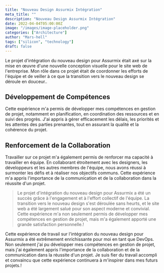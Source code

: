 ```yaml
---
title: "Nouveau Design Assurmix Intégration"
meta_title: ""
description: "Nouveau Design Assurmix Intégration"
date: 2022-04-04T05:00:00Z
image: "/images/image-placeholder.png"
categories: ["Architecture"]
author: "Mars-hell"
tags: ["silicon", "technology"]
draft: false
---
```


Le projet d'intégration du nouveau design pour Assurmix était axé sur la mise en œuvre d'une nouvelle conception visuelle pour le site web de l'entreprise. Mon rôle dans ce projet était de coordonner les efforts de l'équipe et de veiller à ce que la transition vers le nouveau design se déroule en douceur..

## Développement de Compétences

Cette expérience m'a permis de développer mes compétences en gestion de projet, notamment en planification, en coordination des ressources et en suivi des progrès. J'ai appris à gérer efficacement les délais, les priorités et les attentes des parties prenantes, tout en assurant la qualité et la cohérence du projet.

## Renforcement de la Collaboration

Travailler sur ce projet m'a également permis de renforcer ma capacité à travailler en équipe. En collaborant étroitement avec les designers, les développeurs et les autres membres de l'équipe, nous avons réussi à surmonter les défis et à réaliser nos objectifs communs. Cette expérience m'a appris l'importance de la communication et de la collaboration dans la réussite d'un projet.

> Le projet d'intégration du nouveau design pour Assurmix a été un succès grâce à l'engagement et à l'effort collectif de l'équipe. La transition vers le nouveau design s'est déroulée sans heurts, et le site web a été largement salué pour son aspect moderne et convivial. Cette expérience m'a non seulement permis de développer mes compétences en gestion de projet, mais m'a également apporté une grande satisfaction personnelle.!

Cette expérience de travail sur l'intégration du nouveau design pour Assurmix a été extrêmement enrichissante pour moi en tant que DevOps. Non seulement j'ai pu développer mes compétences en gestion de projet, mais j'ai également appris l'importance de la collaboration et de la communication dans la réussite d'un projet. Je suis fier du travail accompli et convaincu que cette expérience continuera à m'inspirer dans mes futurs projets.!
